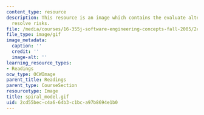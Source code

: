 ```yaml
---
content_type: resource
description: This resource is an image which contains the evaluate alternatives identify
  resolve risks.
file: /media/courses/16-355j-software-engineering-concepts-fall-2005/2cd55becc4a664b3c1bca97b8694e1b0_spiral_model.gif
file_type: image/gif
image_metadata:
  caption: ''
  credit: ''
  image-alt: ''
learning_resource_types:
- Readings
ocw_type: OCWImage
parent_title: Readings
parent_type: CourseSection
resourcetype: Image
title: spiral_model.gif
uid: 2cd55bec-c4a6-64b3-c1bc-a97b8694e1b0
---
```

